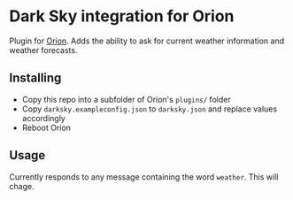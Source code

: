 # Dark Sky integration for Orion

Plugin for [Orion](https://github.com/DallasEpperson/orion-bot). Adds the ability to ask for current weather information and weather forecasts.

## Installing

* Copy this repo into a subfolder of Orion's `plugins/` folder
* Copy `darksky.exampleconfig.json` to `darksky.json` and replace values accordingly
* Reboot Orion

## Usage

Currently responds to any message containing the word `weather`. This will chage.